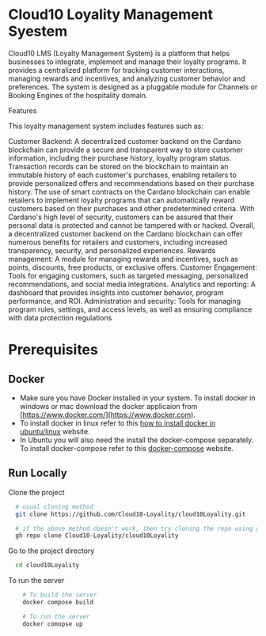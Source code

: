 
# Cloud10 Loyality Management Syestem

Cloud10 LMS (Loyalty Management System) is a platform that helps businesses to integrate, implement and manage their loyalty programs. It provides a centralized platform for tracking customer interactions, managing rewards and incentives, and analyzing customer behavior and preferences. The system is designed as a pluggable module for Channels or Booking Engines of the hospitality domain.

Features

This loyalty management system includes features such as:

Customer Backend:
A decentralized customer backend on the Cardano blockchain can provide a secure and transparent way to store customer information, including their purchase history, loyalty program status.
Transaction records can be stored on the blockchain to maintain an immutable history of each customer's purchases, enabling retailers to provide personalized offers and recommendations based on their purchase history.
The use of smart contracts on the Cardano blockchain can enable retailers to implement loyalty programs that can automatically reward customers based on their purchases and other predetermined criteria.
With Cardano's high level of security, customers can be assured that their personal data is protected and cannot be tampered with or hacked.
Overall, a decentralized customer backend on the Cardano blockchain can offer numerous benefits for retailers and customers, including increased transparency, security, and personalized experiences.
Rewards management: A module for managing rewards and incentives, such as points, discounts, free products, or exclusive offers.
Customer Engagement: Tools for engaging customers, such as targeted messaging, personalized recommendations, and social media integrations.
Analytics and reporting: A dashboard that provides insights into customer behavior, program performance, and ROI.
Administration and security: Tools for managing program rules, settings, and access levels, as well as ensuring compliance with data protection regulations


# Prerequisites

## Docker

* Make sure you have Docker installed in your system. To install docker in windows or mac download the docker applicaion from [https://www.docker.com/](https://www.docker.com).
* To install docker in linux refer to this [how to install docker in ubuntu/linux](https://www.digitalocean.com/community/tutorials/how-to-install-and-use-docker-on-ubuntu-20-04) website.
* In Ubuntu you will also need the install the docker-compose separately. To install docker-compose refer to this [docker-compose](https://www.digitalocean.com/community/tutorials/how-to-install-and-use-docker-compose-on-ubuntu-20-04) website.



## Run Locally

Clone the project

```bash
  # usual cloning method
  git clone https://github.com/Cloud10-Loyality/cloud10Loyality.git

  # if the above method doesn't work, then try cloning the repo using github cli.
  gh repo clone Cloud10-Loyality/cloud10Loyality
```

Go to the project directory

```bash
  cd cloud10Loyality
```

To run the server

```bash
    # To build the server
    docker compose build

    # To run the server
    docker comopse up
```

